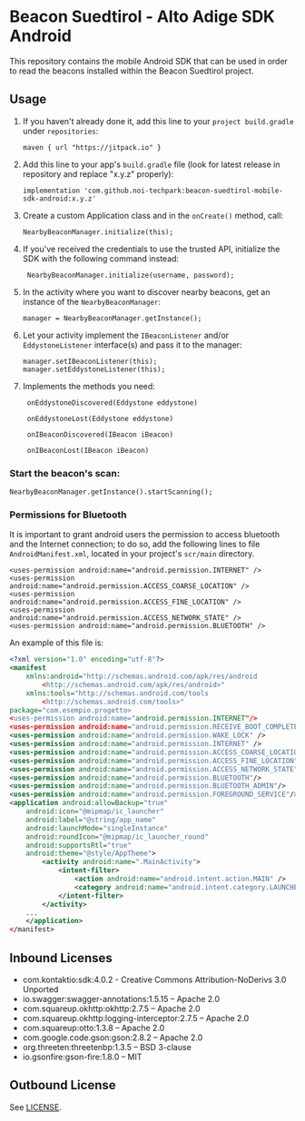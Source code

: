 # Beacon Suedtirol - Alto Adige SDK Android
This repository contains the mobile Android SDK that can be used in order to read the beacons installed within the Beacon Suedtirol project.

## Usage

1. If you haven't already done it, add this line to your `project
   build.gradle` under `repositories`: 

	```
   maven { url "https://jitpack.io" }
   ```
2. Add this line to your app's `build.gradle` file (look for latest release in repository and replace "x.y.z" properly):
   ```
   implementation 'com.github.noi-techpark:beacon-suedtirol-mobile-sdk-android:x.y.z'
   ```
3. Create a custom Application class and in the `onCreate()` method, call:
   ```
   NearbyBeaconManager.initialize(this);
   ```
   
4. If you've received the credentials to use the trusted API, initialize the SDK with the following command instead:
   ```
    NearbyBeaconManager.initialize(username, password);
	```
5. In the activity where you want to discover nearby beacons, get an instance of the `NearbyBeaconManager`:
   ```
   manager = NearbyBeaconManager.getInstance();
   ```
6. Let your activity implement the `IBeaconListener` and/or `EddystoneListener` interface(s) and pass it to the manager:
   ```
   manager.setIBeaconListener(this);
   manager.setEddystoneListener(this);
   ```
7. Implements the methods you need:
   ```
    onEddystoneDiscovered(Eddystone eddystone)

    onEddystoneLost(Eddystone eddystone)

    onIBeaconDiscovered(IBeacon iBeacon)

    onIBeaconLost(IBeacon iBeacon)
	```
### Start the beacon's scan:
``` gfm
NearbyBeaconManager.getInstance().startScanning();
```

### Permissions for Bluetooth
It is important to grant android users the permission to access bluetooth
and the Internet connection; to do so, add the following lines to file
`AndroidManifest.xml`, located in your project's `scr/main`  directory.
```
<uses-permission android:name="android.permission.INTERNET" />
<uses-permission android:name="android.permission.ACCESS_COARSE_LOCATION" />
<uses-permission android:name="android.permission.ACCESS_FINE_LOCATION" />
<uses-permission android:name="android.permission.ACCESS_NETWORK_STATE" />
<uses-permission android:name="android.permission.BLUETOOTH" />
```

An example of this file is:
```xml
<?xml version="1.0" encoding="utf-8"?>
<manifest
	xmlns:android="http://schemas.android.com/apk/res/android
		<http://schemas.android.com/apk/res/android>"
	xmlns:tools="http://schemas.android.com/tools
		<http://schemas.android.com/tools>"
package="com.esempio.progetto>
<uses-permission android:name="android.permission.INTERNET"/>
<uses-permission android:name="android.permission.RECEIVE_BOOT_COMPLETED"/>
<uses-permission android:name="android.permission.WAKE_LOCK" />
<uses-permission android:name="android.permission.INTERNET" />
<uses-permission android:name="android.permission.ACCESS_COARSE_LOCATION"/>
<uses-permission android:name="android.permission.ACCESS_FINE_LOCATION" />
<uses-permission android:name="android.permission.ACCESS_NETWORK_STATE" />
<uses-permission android:name="android.permission.BLUETOOTH"/>
<uses-permission android:name="android.permission.BLUETOOTH_ADMIN"/>
<uses-permission android:name="android.permission.FOREGROUND_SERVICE"/>
<application android:allowBackup="true" 
	android:icon="@mipmap/ic_launcher"
    android:label="@string/app_name"
	android:launchMode="singleInstance"
	android:roundIcon="@mipmap/ic_launcher_round"
	android:supportsRtl="true"        
	android:theme="@style/AppTheme">
		<activity android:name=".MainActivity">
			<intent-filter>
				<action android:name="android.intent.action.MAIN" />
				<category android:name="android.intent.category.LAUNCHER" />
			</intent-filter>
		</activity>
	...
	</application>
</manifest>
```

## Inbound Licenses
- com.kontaktio:sdk:4.0.2 - Creative Commons Attribution-NoDerivs 3.0
  Unported
- io.swagger:swagger-annotations:1.5.15 – Apache 2.0
- com.squareup.okhttp:okhttp:2.7.5 – Apache 2.0
- com.squareup.okhttp:logging-interceptor:2.7.5 – Apache 2.0
- com.squareup:otto:1.3.8 – Apache 2.0
- com.google.code.gson:gson:2.8.2 – Apache 2.0
- org.threeten:threetenbp:1.3.5 – BSD 3-clause
- io.gsonfire:gson-fire:1.8.0 – MIT

## Outbound License
See [LICENSE](./LICENSE.md).
